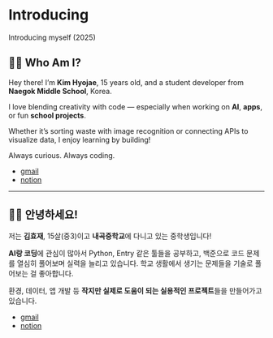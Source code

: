# Introducing
Introducing myself (2025)
## 🙋‍♂️ Who Am I?

Hey there! I’m **Kim Hyojae**, 15 years old, and a student developer from **Naegok Middle School**, Korea.

I love blending creativity with code — especially when working on **AI**, **apps**, or fun **school projects**.

Whether it’s sorting waste with image recognition or connecting APIs to visualize data, I enjoy learning by building!

Always curious. Always coding.

- [gmail](hyojaegim109@gmail.com)
- [notion](https://www.notion.so/1d53f01293d8802581b1ff463d03a3ea)
---

## 🙋‍♂️ 안녕하세요!

저는 **김효재**, 15살(중3)이고 **내곡중학교**에 다니고 있는 중학생입니다!

**AI랑 코딩**에 관심이 많아서 Python, Entry 같은 툴들을 공부하고, 백준으로 코드 문제를 열심히 풀어보며 실력을 늘리고 있습니다. 
학교 생활에서 생기는 문제들을 기술로 풀어보는 걸 좋아합니다.

환경, 데이터, 앱 개발 등 **작지만 실제로 도움이 되는 실용적인 프로젝트**들을 만들어가고 있습니다. 

- [gmail](hyojaegim109@gmail.com)
- [notion](https://www.notion.so/1d53f01293d8802581b1ff463d03a3ea)
